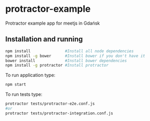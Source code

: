protractor-example
====================

Protractor example app for meetjs in Gdańsk

## Installation and running


```bash
npm install               #Install all node dependencies
npm install -g bower      #Install bower if you don't have it
bower install             #Install bower dependencies
npm install -g protractor #Install protractor

```

To run application type:
```bash
npm start
```

To run tests type:
```bash
protractor tests/protractor-e2e.conf.js
#or
protractor tests/protractor-integration.conf.js
```


